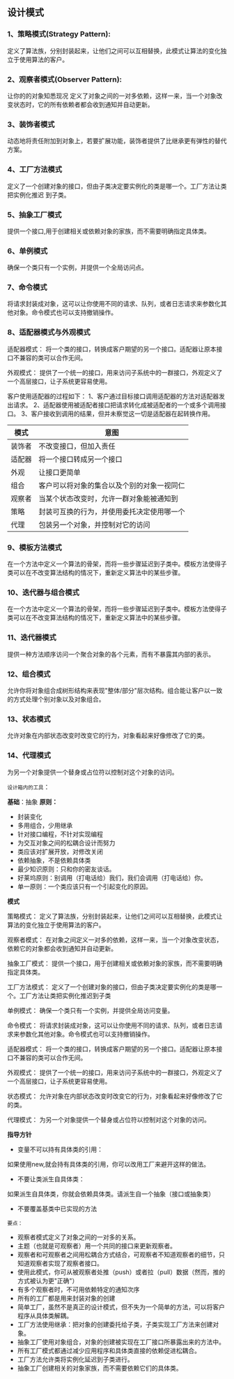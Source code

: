 ## 设计模式

### 1、策略模式(Strategy Pattern):
定义了算法族，分别封装起来，让他们之间可以互相替换，此模式让算法的变化独立于使用算法的客户。

### 2、观察者模式(Observer Pattern):
让你的的对象知悉现况
定义了对象之间的一对多依赖，这样一来，当一个对象改变状态时，它的所有依赖者都会收到通知并自动更新。

### 3、装饰者模式
动态地将责任附加到对象上，若要扩展功能，装饰者提供了比继承更有弹性的替代方案。

### 4、工厂方法模式
定义了一个创建对象的接口，但由子类决定要实例化的类是哪一个。工厂方法让类把实例化推迟
到子类。

### 5、抽象工厂模式
提供一个接口,用于创建相关或依赖对象的家族，而不需要明确指定具体类。


### 6、单例模式
确保一个类只有一个实例，并提供一个全局访问点。

### 7、命令模式
将请求封装成对象，这可以让你使用不同的请求、队列，或者日志请求来参数化其他对象。命令模式也可以支持撤销操作。


### 8、适配器模式与外观模式
适配器模式：
将一个类的接口，转换成客户期望的另一个接口。适配器让原本接口不兼容的类可以合作无间。

外观模式：
提供了一个统一的接口，用来访问子系统中的一群接口，外观定义了一个高层接口，让子系统更容易使用。


客户使用适配器的过程如下：
1、客户通过目标接口调用适配器的方法对适配器发出请求。
2、适配器使用被适配者接口把请求转化成被适配者的一个或多个调用接口。
3、客户接收到调用的结果，但并未察觉这一切是适配器在起转换作用。



| 模式  | 意图           |
|-----|--------------|
| 装饰者 | 不改变接口，但加入责任  |
| 适配器 | 将一个接口转成另一个接口  |
| 外观  | 让接口更简单       |
|组合| 客户可以将对象的集合以及个别的对象一视同仁|
|观察者|当某个状态改变时，允许一群对象能被通知到|
|策略|封装可互换的行为，并使用委托决定使用哪一个|
|代理|包装另一个对象，并控制对它的访问|


### 9、模板方法模式
在一个方法中定义一个算法的骨架，而将一些步骤延迟到子类中。模板方法使得子类可以在不改变算法结构的情况下，重新定义算法中的某些步骤。



### 10、迭代器与组合模式
在一个方法中定义一个算法的骨架，而将一些步骤延迟到子类中。模板方法使得子类可以在不改变算法结构的情况下，重新定义算法中的某些步骤。

### 11、迭代器模式
提供一种方法顺序访问一个聚合对象的各个元素，而有不暴露其内部的表示。

### 12、组合模式
允许你将对象组合成树形结构来表现"整体/部分"层次结构。组合能让客户以一致的方式处理个别对象以及对象组合。

### 13、状态模式
允许对象在内部状态改变时改变它的行为，对象看起来好像修改了它的类。

### 14、代理模式
为另一个对象提供一个替身或占位符以控制对这个对象的访问。


`设计箱内的工具`：

**基础**：抽象
**原则：**
*   封装变化
*   多用组合，少用继承
*   针对接口编程，不针对实现编程
*   为交互对象之间的松耦合设计而努力
*   类应该对扩展开放，对修改关闭
*   依赖抽象，不是依赖具体类
*   最少知识原则：只和你的密友谈话。
*   好莱坞原则：别调用（打电话给）我们，我们会调用（打电话给）你。
*   单一原则：一个类应该只有一个引起变化的原因。


**模式**

策略模式：
定义了算法族，分别封装起来，让他们之间可以互相替换，此模式让算法的变化独立于使用算法的客户。

观察者模式：
在对象之间定义一对多的依赖，这样一来，当一个对象改变状态，依赖它的对象都会收到通知并自动更新。

抽象工厂模式：
提供一个接口，用于创建相关或依赖对象的家族，而不需要明确指定具体类。

工厂方法模式：
定义了一个创建对象的接口，但由子类决定要实例化的类是哪一个。工厂方法让类把实例化推迟到子类

单例模式：
确保一个类只有一个实例，并提供全局访问变量。

命令模式：
将请求封装成对象，这可以让你使用不同的请求、队列，或者日志请求来参数化其他对象。命令模式也可以支持撤销操作。

适配器模式：
将一个类的接口，转换成客户期望的另一个接口。适配器让原本接口不兼容的类可以合作无间。

外观模式：
提供了一个统一的接口，用来访问子系统中的一群接口，外观定义了一个高层接口，让子系统更容易使用。

状态模式：
允许对象在内部状态改变时改变它的行为，对象看起来好像修改了它的类。

代理模式：
为另一个对象提供一个替身或占位符以控制对这个对象的访问。






**指导方针**
*   变量不可以持有具体类的引用：

  如果使用new,就会持有具体类的引用，你可以改用工厂来避开这样的做法。
    
*   不要让类派生自具体类：

  如果派生自具体类，你就会依赖具体类。请派生自一个抽象（接口或抽象类）

*   不要覆盖基类中已实现的方法   



`要点：`
* 观察者模式定义了对象之间的一对多的关系。
* 主题（也就是可观察者）用一个共同的接口来更新观察者。
* 观察者和可观察者之间用松耦合方式结合，可观察者不知道观察者的细节，只知道观察者实现了观察者接口。
* 使用此模式，你可从被观察者处推（push）或者拉（pull）数据（然而，推的方式被认为更"正确"）
* 有多个观察者时，不可用依赖特定的通知次序
* 所有的工厂都是用来封装对象的创建
* 简单工厂，虽然不是真正的设计模式，但不失为一个简单的方法，可以将客户程序从具体类解耦。
* 工厂方法使用继承：把对象的创建委托给子类，子类实现工厂方法来创建对象。
* 抽象工厂使用对象组合，对象的创建被实现在工厂接口所暴露出来的方法中。
* 所有工厂模式都通过减少应用程序和具体类直接的依赖促进松耦合。
* 工厂方法允许类将实例化延迟到子类进行。
* 抽象工厂创建相关的对象家族，而不需要依赖它们的具体类。


